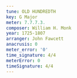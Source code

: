 ```yaml
---
tune: OLD HUNDREDTH
key: G Major
meter: 7.7.7.3.
composer: William H. Monk
year: 1725-1807
arranger: John Fawcett
anacrusis: 0
meter_error: '0'
time_signature: 4/4
meterError: 0
timeSignature: 4/4
---
```


